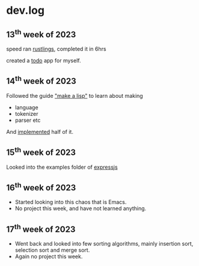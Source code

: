 dev.log
=======

13<sup>th</sup> week of 2023
----------------------------

speed ran [rustlings](https://github.com/rust-lang/rustlings), completed it in
6hrs

created a [todo](https://github.com/SyedFasiuddin/todo-rs) app for myself.

14<sup>th</sup> week of 2023
----------------------------

Followed the guide ["make a lisp"](https://github.com/kanaka/mal) to learn
about making
- language
- tokenizer
- parser etc

And [implemented](https://github.com/SyedFasiuddin/mal) half of it.

15<sup>th</sup> week of 2023
----------------------------

Looked into the examples folder of [expressjs](https://github.com/expressjs/express)

16<sup>th</sup> week of 2023
----------------------------

- Started looking into this chaos that is Emacs.
- No project this week, and have not learned anything.

17<sup>th</sup> week of 2023
----------------------------
- Went back and looked into few sorting algorithms, mainly insertion sort,
  selection sort and merge sort.
- Again no project this week.
